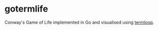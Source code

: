 # gotermlife

Conway's Game of Life implemented in Go and visualised using [termloop](https://github.com/JoelOtter/termloop).
